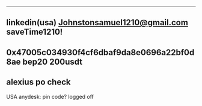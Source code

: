 
---------
linkedin(usa)
Johnstonsamuel1210@gmail.com
saveTime1210!
----
0x47005c034930f4cf6dbaf9da8e0696a22bf0d8ae bep20 200usdt
-----
alexius po check
---
USA anydesk: pin code? logged off